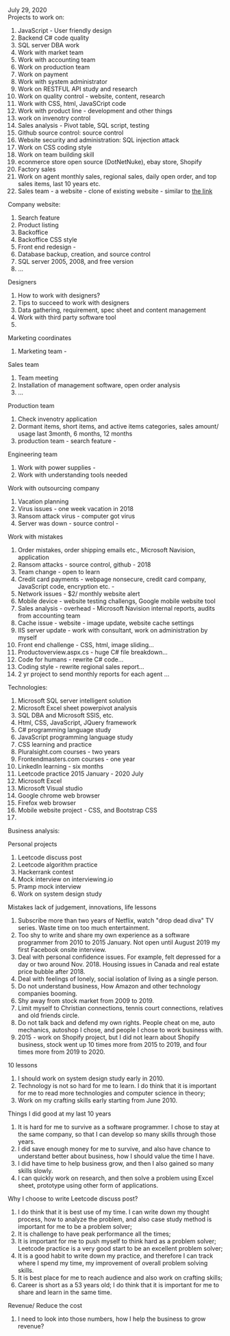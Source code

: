 July 29, 2020<br>
Projects to work on:<br>

1. JavaScript - User friendly design<br>
2. Backend C# code quality<br>
3. SQL server DBA work<br>
4. Work with market team<br>
5. Work with accounting team<br>
6. Work on production team<br>
7. Work on payment<br>
8. Work with system administrator<br>
9. Work on RESTFUL API study and research<br>
10. Work on quality control - website, content, research <br>
11. Work with CSS, html, JavaSCript code<br>
12. Work with product line - development and other things<br>
13. work on invenotry control<br>
14. Sales analysis - Pivot table, SQL script, testing <br>
15. Github source control: source control<br>
16. Website security and administration: SQL injection attack<br>
17. Work on CSS coding style<br>
18. Work on team building skill<br> 
19. econmerce store open source (DotNetNuke), ebay store, Shopify<br>
20. Factory sales<br>
21. Work on agent monthly sales, regional sales, daily open order, and top sales items, last 10 years etc. <br>
22. Sales team - a website - clone of existing website - similar to [the link](https://www.codewithc.com/asp-net-projects-with-source-code/)<br>

Company website:<br>
1. Search feature<br>
2. Product listing<br>
3. Backoffice <br>
4. Backoffice CSS style <br>
5. Front end redesign - <br>
6. Database backup, creation, and source control<br>
7. SQL server 2005, 2008, and free version <br>
8. ...

Designers<br>
1. How to work with designers? <br>
2. Tips to succeed to work with designers<br>
3. Data gathering, requirement, spec sheet and content management<br>
4. Work with third party software tool<br>
5. 

Marketing coordinates<br>
1. Marketing team - <br>

Sales team<br>
1. Team meeting<br>
2. Installation of management software, open order analysis<br>
3. ...

Production team<br>
1. Check invenotry application<br>
2. Dormant items, short items, and active items categories, sales amount/ usage last 3month, 6 months, 12 months<br>
3. production team - search feature - <br>

Engineering team<br>
1. Work with power supplies - <br>
2. Work with understanding tools needed<br>

Work with outsourcing company<br>
1. Vacation planning<br>
2. Virus issues - one week vacation in 2018 <br>
3. Ransom attack virus - computer got virus <br>
4. Server was down - source control - <br>

Work with mistakes<br>
1. Order mistakes, order shipping emails etc., Microsoft Navision, application<br>
2. Ransom attacks - source control, github - 2018<br>
3. Team change - open to learn <br>
4. Credit card payments - webpage nonsecure, credit card company, JavaScript code, encryption etc. - <br>
5. Network issues - $2/ monthly website alert<br>
6. Mobile device - website testing challengs, Google mobile website tool<br>
7. Sales analysis - overhead - Microsoft Navision internal reports, audits from accounting team<br>
8. Cache issue - website - image update, website cache settings <br>
9. IIS server update - work with consultant, work on administration by myself<br>
10. Front end challenge - CSS, html, image sliding...<br>
11. Productoverview.aspx.cs - huge C# file breakdown...<br>
12. Code for humans - rewrite C# code...<br>
13. Coding style - rewrite regional sales report...<br>
14. 2 yr project to send monthly reports for each agent ...<br>



Technologies:<br>
1. Microsoft SQL server intelligent solution<br>
2. Microsoft Excel sheet powerpivot analysis<br>
3. SQL DBA and Microsoft SSIS, etc. <br>
4. Html, CSS, JavaScript, JQuery framework<br>
5. C# programming language study<br>
6. JavaScript programming language study<br>
7. CSS learning and practice<br>
8. Pluralsight.com courses - two years<br>
9. Frontendmasters.com courses - one year<br>
10. LinkedIn learning - six months<br>
11. Leetcode practice 2015 January - 2020 July<br>
12. Microsoft Excel<br>
13. Microsoft Visual studio<br>
14. Google chrome web browser<br>
15. Firefox web browser<br>
16. Mobile website project - CSS, and Bootstrap CSS<br>
17. <br>

Business analysis:<br>


Personal projects<br>
1. Leetcode discuss post<br>
2. Leetcode algorithm practice<br>
3. Hackerrank contest<br>
4. Mock interview on interviewing.io<br>
5. Pramp mock interview <br>
6. Work on system design study<br> 

Mistakes lack of judgement, innovations, life lessons<br>
1. Subscribe more than two years of Netflix, watch "drop dead diva" TV series. Waste time on too much entertainment.<br>
2. Too shy to write and share my own experience as a software programmer from 2010 to 2015 January. Not open until August 2019 my first Facebook onsite interview.<br>
3. Deal with personal confidence issues. For example, felt depressed for a day or two around Nov. 2018. Housing issues in Canada and real estate price bubble after 2018.<br>
4. Deal with feelings of lonely, social isolation of living as a single person. <br>
5. Do not understand business, How Amazon and other technology companies booming. <br>
6. Shy away from stock market from 2009 to 2019. <br>
7. Limit myself to Christian connections, tennis court connections, relatives and old friends circle. <br>
8. Do not talk back and defend my own rights. People cheat on me, auto mechanics, autoshop I chose, and people I chose to work business with. <br>
9. 2015 - work on Shopify project, but I did not learn about Shopify business, stock went up 10 times more from 2015 to 2019, and four times more from 2019 to 2020. <br>

10 lessons<br>
1. I should work on system design study early in 2010.<br>
2. Technology is not so hard for me to learn. I do think that it is important for me to read more technologies and computer science in theory;<br>
3. Work on my crafting skills early starting from June 2010. <br>

Things I did good at my last 10 years<br>
1. It is hard for me to survive as a software programmer. I chose to stay at the same company, so that I can develop so many skills through those years. <br>
2. I did save enough money for me to survive, and also have chance to understand better about business, how I should value the time I have. <br>
3. I did have time to help business grow, and then I also gained so many skills slowly. <br>
4. I can quickly work on research, and then solve a problem using Excel sheet, prototype using other form of applications.<br>

Why I choose to write Leetcode discuss post? <br>
1. I do think that it is best use of my time. I can write down my thought process, how to analyze the problem, and also case study method is important for me to be a problem solver; <br>
2. It is challenge to have peak performance all the times; <br>
3. It is important for me to push myself to think hard as a problem solver; Leetcode practice is a very good start to be an excellent problem solver;<br>
4. It is a good habit to write down my practice, and therefore I can track where I spend my time, my improvement of overall problem solving skills. 
5. It is best place for me to reach audience and also work on crafting skills;<br>
6. Career is short as a 53 years old; I do think that it is important for me to share and learn in the same time. <br>

Revenue/ Reduce the cost<br>
1. I need to look into those numbers, how I help the business to grow revenue? 
